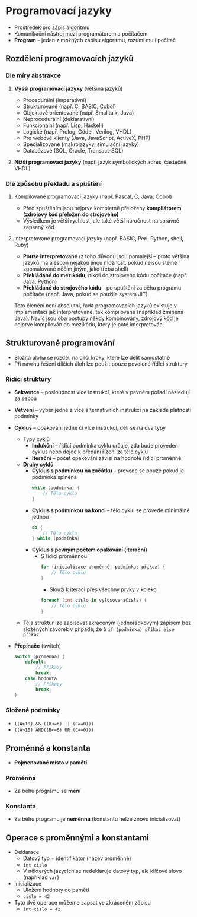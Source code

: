 # Programovací jazyky
- Prostředek pro zápis algoritmu
- Komunikační nástroj mezi programátorem a počítačem
- **Program** – jeden z možných zápisu algoritmu, rozumí mu i počítač

## Rozdělení programovacích jazyků

### Dle míry abstrakce
1. **Vyšší programovací jazyky** (většina jazyků)
	- Procedurální (imperativní) 
	- Strukturované (např. C, BASIC, Cobol) 
	- Objektově orientované (např. Smalltalk, Java) 
	- Neprocedurální (deklarativní) 
	- Funkcionální (např. Lisp, Haskell)
	- Logické (např. Prolog, Gödel, Verilog, VHDL)
	- Pro webové klienty (Java, JavaScript, ActiveX, PHP)
	- Specializované (makrojazyky, simulační jazyky)
    - Databázové (SQL, Oracle, Transact-SQL)

1. **Nižší programovací jazyky** (např. jazyk symbolických adres, částečně VHDL) 

### Dle způsobu překladu a spuštění
1. Kompilované programovací jazyky (např. Pascal, C, Java, Cobol) 
	- Před spuštěním jsou nejprve kompletně přeloženy **kompilátorem (zdrojový kód přeložen do strojového)**
	- Výsledkem je větší rychlost, ale také větší náročnost na správně 	zapsaný kód 
1. Interpretované programovací jazyky (např. BASIC, Perl, Python, shell, Ruby) 
	- **Pouze interpretované** (z toho důvodu jsou pomalejší – proto většina jazyků má alespoň nějakou jinou možnost, pokud nejsou stejně zpomalované něčím jiným, jako třeba shell) 
	- **Překládané do mezikódu**, nikoli do strojového kódu počítače (např. Java, Python) 
	- **Překládané do strojového kódu** - po spuštění za běhu programu počítače (např. Java, pokud se použije systém JIT) 

	Toto členění není absolutní, řada programovacích jazyků existuje v implementaci jak interpretované, tak kompilované (například zmíněná Java). Navíc jsou oba postupy někdy kombinovány, zdrojový kód je nejprve kompilován do mezikódu, který je poté interpretován.

## Strukturované programování
- Složitá úloha se rozdělí na dílčí kroky, které lze dělit samostatně
- Při návrhu řešení dílčích úloh lze použít pouze povolené řídící struktury

### Řídící struktury
- **Sekvence** – posloupnost více instrukcí, které v pevném pořadí následují za sebou
- **Větvení** – výběr jedné z více alternativních instrukcí na základě platnosti podmínky
- **Cyklus** – opakování jedné či více instrukcí, dělí se na dva typy
	- Typy cyklů
		- **Indukční** – řídící podmínka cyklu určuje, zda bude proveden cyklus nebo dojde k předání řízení za tělo cyklu
		- **Iterační** – počet opakování závisí na hodnotě řídící proměnné
	- **Druhy cyklů**
		- **Cyklus s podmínkou na začátku** – provede se pouze pokud je podmínka splněna
			```cs
			while (podmínka) {
				// Tělo cyklu
			}
			```
		- **Cyklus s podmínkou na konci** – tělo cyklu se provede minimálně jednou
			```cs
			do {
				// Tělo cyklu
			} while (podmínka)
			```
		- **Cyklus s pevným počtem opakování (iterační)**
			- S řídící proměnnou
				```cs
				for (inicializace proměnné; podmínka; příkaz) {
					// Tělo cyklu
				}
				```
				- Slouží k iteraci přes všechny prvky v kolekci
				```cs
				foreach (int cislo in vylosovanaCisla) {
					// Tělo cyklu
				}
				```
	- Těla struktur lze zapisovat zkráceným (jednořádkovým) zápisem bez složených závorek v případě, že 5
		`if (podminka) příkaz else příkaz`
		 
- **Přepínače** (switch)
	```cs
	switch (promenna) {
		default:
			// Příkazy
			break;
		case hodnota
			// Příkazy
			break;
	}
	```

### Složené podmínky

- `((A>10) && ((B<=6) || (C==0)))`
- `((A>10) AND((B<=6) OR (C==0)))`

## Proměnná a konstanta
- **Pojmenované místo v paměti**

### Proměnná
- Za běhu programu se **mění**

### Konstanta
- Za běhu programu je **neměnná** (konstantu nelze znovu inicializovat)

## Operace s proměnnými a konstantami
- Deklarace
	- Datový typ + identifikátor (název proměnné)
	- `int cislo`
	- V některých jazycích se nedeklaruje datový typ, ale klíčové slovo (například `var`)
- Inicializace
	- Uložení hodnoty do paměti
	- `cislo = 42`
- Tyto dvě operace můžeme zapsat ve zkráceném zápisu
	- `int cislo = 42`
